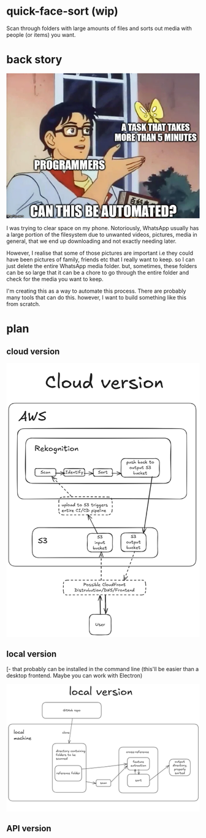 # quick-face-sort (wip)
Scan through folders with large amounts of files and sorts out media with people (or items) you want. 
# back story

 ![](https://github.com/sin4ch/quick-face-sort/blob/main/automate-instead.jpg)

I was trying to clear space on my phone. Notoriously, WhatsApp usually has a large portion of the filesystem due to unwanted videos, pictures, media in general, that we end up downloading and not exactly needing later. 

However, I realise that some of those pictures are important i.e they could have been pictures of family, friends etc that I really want to keep. so I can just delete the entire WhatsApp media folder. but, sometimes, these folders can be so large that it can be a chore to go through the entire folder and check for the media you want to keep.

I'm creating this as a way to automate this process. There are probably many tools that can do this. however, I want to build something like this from scratch.

# plan
## cloud version  
[- a cloud based version, where I'll have to upload the directory to a cloud platform like S3 then the bucket is scanned using a service like rekognition]: # 
  [- Maybe this will have a web-based UI where people can upload their pictures and it creates an isolated bucket (for security purposes) for them and starts a CI/CD pipeline]: # 

   ![](https://github.com/sin4ch/quick-face-sort/blob/main/quick-face-sort-cloud.png)
   
## local version  
[- a local version,]: # 
  [- that probably can be installed in the command line (this'll be easier than a desktop frontend. Maybe you can work with Electron)

  ![](https://github.com/sin4ch/quick-face-sort/blob/main/quick-face-sort-local.png)

## API version
[I could work on an API so others can use it in their applications]: #
